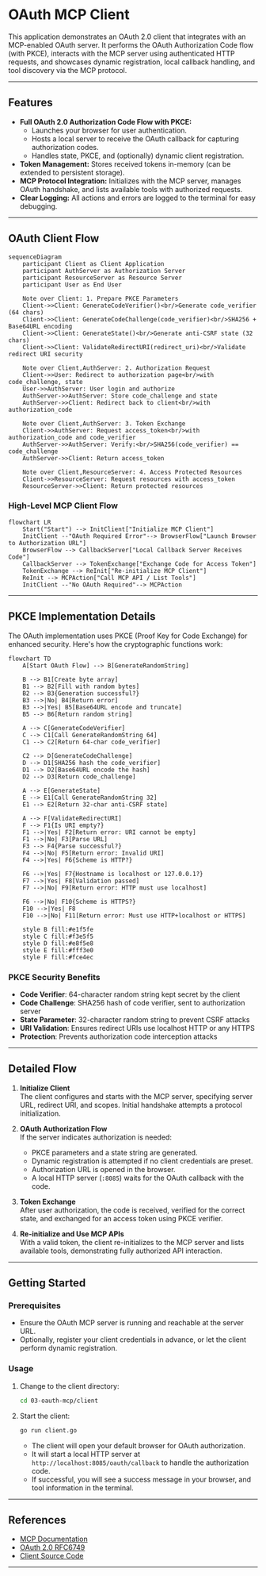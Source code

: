 # OAuth MCP Client

This application demonstrates an OAuth 2.0 client that integrates with an MCP-enabled OAuth server. It performs the OAuth Authorization Code flow (with PKCE), interacts with the MCP server using authenticated HTTP requests, and showcases dynamic registration, local callback handling, and tool discovery via the MCP protocol.

---

## Features

- **Full OAuth 2.0 Authorization Code Flow with PKCE:**
  - Launches your browser for user authentication.
  - Hosts a local server to receive the OAuth callback for capturing authorization codes.
  - Handles state, PKCE, and (optionally) dynamic client registration.
- **Token Management:** Stores received tokens in-memory (can be extended to persistent storage).
- **MCP Protocol Integration:** Initializes with the MCP server, manages OAuth handshake, and lists available tools with authorized requests.
- **Clear Logging:** All actions and errors are logged to the terminal for easy debugging.

---

## OAuth Client Flow

```mermaid
sequenceDiagram
    participant Client as Client Application
    participant AuthServer as Authorization Server
    participant ResourceServer as Resource Server
    participant User as End User

    Note over Client: 1. Prepare PKCE Parameters
    Client->>Client: GenerateCodeVerifier()<br/>Generate code_verifier (64 chars)
    Client->>Client: GenerateCodeChallenge(code_verifier)<br/>SHA256 + Base64URL encoding
    Client->>Client: GenerateState()<br/>Generate anti-CSRF state (32 chars)
    Client->>Client: ValidateRedirectURI(redirect_uri)<br/>Validate redirect URI security

    Note over Client,AuthServer: 2. Authorization Request
    Client->>User: Redirect to authorization page<br/>with code_challenge, state
    User->>AuthServer: User login and authorize
    AuthServer->>AuthServer: Store code_challenge and state
    AuthServer->>Client: Redirect back to client<br/>with authorization_code

    Note over Client,AuthServer: 3. Token Exchange
    Client->>AuthServer: Request access_token<br/>with authorization_code and code_verifier
    AuthServer->>AuthServer: Verify:<br/>SHA256(code_verifier) == code_challenge
    AuthServer->>Client: Return access_token

    Note over Client,ResourceServer: 4. Access Protected Resources
    Client->>ResourceServer: Request resources with access_token
    ResourceServer->>Client: Return protected resources
```

### High-Level MCP Client Flow

```mermaid
flowchart LR
    Start("Start") --> InitClient["Initialize MCP Client"]
    InitClient --"OAuth Required Error"--> BrowserFlow["Launch Browser to Authorization URL"]
    BrowserFlow --> CallbackServer["Local Callback Server Receives Code"]
    CallbackServer --> TokenExchange["Exchange Code for Access Token"]
    TokenExchange --> ReInit["Re-initialize MCP Client"]
    ReInit --> MCPAction["Call MCP API / List Tools"]
    InitClient --"No OAuth Required"--> MCPAction
```

---

## PKCE Implementation Details

The OAuth implementation uses PKCE (Proof Key for Code Exchange) for enhanced security. Here's how the cryptographic functions work:

```mermaid
flowchart TD
    A[Start OAuth Flow] --> B[GenerateRandomString]
    
    B --> B1[Create byte array]
    B1 --> B2[Fill with random bytes]
    B2 --> B3{Generation successful?}
    B3 -->|No| B4[Return error]
    B3 -->|Yes| B5[Base64URL encode and truncate]
    B5 --> B6[Return random string]

    A --> C[GenerateCodeVerifier]
    C --> C1[Call GenerateRandomString 64]
    C1 --> C2[Return 64-char code_verifier]

    C2 --> D[GenerateCodeChallenge]
    D --> D1[SHA256 hash the code_verifier]
    D1 --> D2[Base64URL encode the hash]
    D2 --> D3[Return code_challenge]

    A --> E[GenerateState]
    E --> E1[Call GenerateRandomString 32]
    E1 --> E2[Return 32-char anti-CSRF state]

    A --> F[ValidateRedirectURI]
    F --> F1{Is URI empty?}
    F1 -->|Yes| F2[Return error: URI cannot be empty]
    F1 -->|No| F3[Parse URL]
    F3 --> F4{Parse successful?}
    F4 -->|No| F5[Return error: Invalid URI]
    F4 -->|Yes| F6{Scheme is HTTP?}
    
    F6 -->|Yes| F7{Hostname is localhost or 127.0.0.1?}
    F7 -->|Yes| F8[Validation passed]
    F7 -->|No| F9[Return error: HTTP must use localhost]
    
    F6 -->|No| F10{Scheme is HTTPS?}
    F10 -->|Yes| F8
    F10 -->|No| F11[Return error: Must use HTTP+localhost or HTTPS]

    style B fill:#e1f5fe
    style C fill:#f3e5f5
    style D fill:#e8f5e8
    style E fill:#fff3e0
    style F fill:#fce4ec
```

### PKCE Security Benefits

- **Code Verifier**: 64-character random string kept secret by the client
- **Code Challenge**: SHA256 hash of code verifier, sent to authorization server
- **State Parameter**: 32-character random string to prevent CSRF attacks
- **URI Validation**: Ensures redirect URIs use localhost HTTP or any HTTPS
- **Protection**: Prevents authorization code interception attacks

---

## Detailed Flow

1. **Initialize Client**  
   The client configures and starts with the MCP server, specifying server URL, redirect URI, and scopes. Initial handshake attempts a protocol initialization.

2. **OAuth Authorization Flow**  
   If the server indicates authorization is needed:
   - PKCE parameters and a state string are generated.
   - Dynamic registration is attempted if no client credentials are preset.
   - Authorization URL is opened in the browser.
   - A local HTTP server (`:8085`) waits for the OAuth callback with the code.

3. **Token Exchange**  
   After user authorization, the code is received, verified for the correct state, and exchanged for an access token using PKCE verifier.

4. **Re-initialize and Use MCP APIs**  
   With a valid token, the client re-initializes to the MCP server and lists available tools, demonstrating fully authorized API interaction.

---

## Getting Started

### Prerequisites

- Ensure the OAuth MCP server is running and reachable at the server URL.
- Optionally, register your client credentials in advance, or let the client perform dynamic registration.

### Usage

1. Change to the client directory:

    ```bash
    cd 03-oauth-mcp/client
    ```

2. Start the client:

    ```bash
    go run client.go
    ```

    - The client will open your default browser for OAuth authorization.
    - It will start a local HTTP server at `http://localhost:8085/oauth/callback` to handle the authorization code.
    - If successful, you will see a success message in your browser, and tool information in the terminal.

---

## References

- [MCP Documentation](https://mark3.ai/docs/mcp/)
- [OAuth 2.0 RFC6749](https://datatracker.ietf.org/doc/html/rfc6749)
- [Client Source Code](client.go)

---
